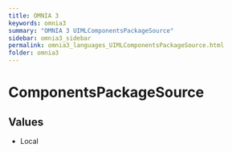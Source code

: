 ```yaml
---
title: OMNIA 3
keywords: omnia3
summary: "OMNIA 3 UIMLComponentsPackageSource"
sidebar: omnia3_sidebar
permalink: omnia3_languages_UIMLComponentsPackageSource.html
folder: omnia3
---
```


# ComponentsPackageSource
## Values

- Local


